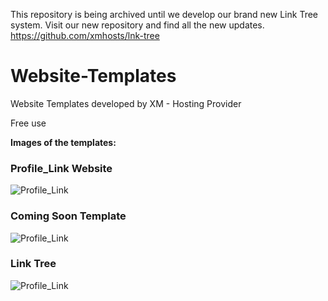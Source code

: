 This repository is being archived until we develop our brand new Link Tree system. 
Visit our new repository and find all the new updates.
https://github.com/xmhosts/lnk-tree

# Website-Templates

Website Templates developed by XM - Hosting Provider

Free use


**Images of the templates:**

### Profile_Link Website

![Profile_Link](https://i.imgur.com/yxvtyqe.png)

### Coming Soon Template

![Profile_Link](https://i.imgur.com/4LlvPbq.png)


### Link Tree

![Profile_Link](https://i.imgur.com/tLEKYJ7.png)






